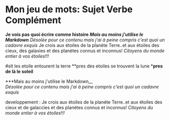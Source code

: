 # Mon jeu de mots: Sujet Verbe Complément


__Je vois pas quoi écrire comme histoire__ 
***Mais au moins j'utilise le Markdown*** 
*Désolée pour ce contenu mais j'ai à peine compris c'est quoi un cadavre exquis* 
Je crois aux étoiles de la planéte Terre..et aux étoiles des cieux, des galaxies et des planètes connus et inconnus! *Citoyens du monde entier à vos étoiles!!!*


#slt les etoile entourent la terre
**pres des etoiles se trouvent la lune 
*__pres de là le soleil__



***Mais au moins j'utilise le Markdown__  <br/>
*Désolée pour ce contenu mais j'ai à peine compris c'est quoi un cadavre exquis* <br/>


 developpement : Je crois aux étoiles de la planéte Terre..et aux étoiles des cieux et de galaccies et des planètes connus et inconnus! *Citoyens du monde entier à vos étoiles!!!*

